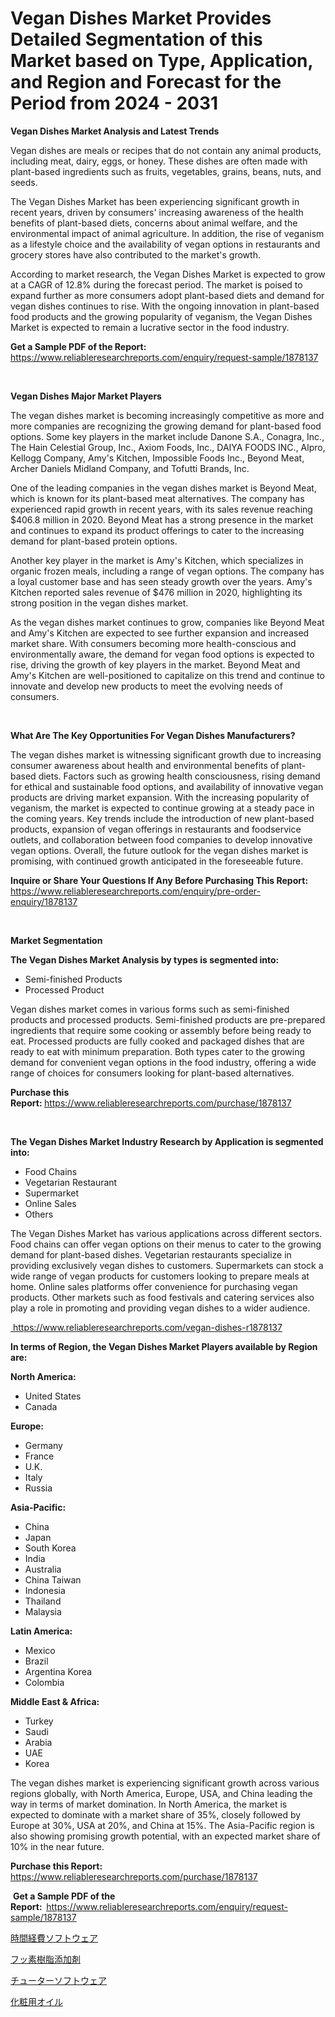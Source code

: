 <p><h1>Vegan Dishes Market Provides Detailed Segmentation of this Market based on Type, Application, and Region and Forecast for the Period from 2024 - 2031</h1></p><p><strong>Vegan Dishes Market Analysis and Latest Trends</strong></p>
<p><p>Vegan dishes are meals or recipes that do not contain any animal products, including meat, dairy, eggs, or honey. These dishes are often made with plant-based ingredients such as fruits, vegetables, grains, beans, nuts, and seeds.</p><p>The Vegan Dishes Market has been experiencing significant growth in recent years, driven by consumers' increasing awareness of the health benefits of plant-based diets, concerns about animal welfare, and the environmental impact of animal agriculture. In addition, the rise of veganism as a lifestyle choice and the availability of vegan options in restaurants and grocery stores have also contributed to the market's growth.</p><p>According to market research, the Vegan Dishes Market is expected to grow at a CAGR of 12.8% during the forecast period. The market is poised to expand further as more consumers adopt plant-based diets and demand for vegan dishes continues to rise. With the ongoing innovation in plant-based food products and the growing popularity of veganism, the Vegan Dishes Market is expected to remain a lucrative sector in the food industry.</p></p>
<p><strong>Get a Sample PDF of the Report:&nbsp;</strong> <a href="https://www.reliableresearchreports.com/enquiry/request-sample/1878137">https://www.reliableresearchreports.com/enquiry/request-sample/1878137</a></p>
<p>&nbsp;</p>
<p><strong>Vegan Dishes Major Market Players</strong></p>
<p><p>The vegan dishes market is becoming increasingly competitive as more and more companies are recognizing the growing demand for plant-based food options. Some key players in the market include Danone S.A., Conagra, Inc., The Hain Celestial Group, Inc., Axiom Foods, Inc., DAIYA FOODS INC., Alpro, Kellogg Company, Amy's Kitchen, Impossible Foods Inc., Beyond Meat, Archer Daniels Midland Company, and Tofutti Brands, Inc.</p><p>One of the leading companies in the vegan dishes market is Beyond Meat, which is known for its plant-based meat alternatives. The company has experienced rapid growth in recent years, with its sales revenue reaching $406.8 million in 2020. Beyond Meat has a strong presence in the market and continues to expand its product offerings to cater to the increasing demand for plant-based protein options.</p><p>Another key player in the market is Amy's Kitchen, which specializes in organic frozen meals, including a range of vegan options. The company has a loyal customer base and has seen steady growth over the years. Amy's Kitchen reported sales revenue of $476 million in 2020, highlighting its strong position in the vegan dishes market.</p><p>As the vegan dishes market continues to grow, companies like Beyond Meat and Amy's Kitchen are expected to see further expansion and increased market share. With consumers becoming more health-conscious and environmentally aware, the demand for vegan food options is expected to rise, driving the growth of key players in the market. Beyond Meat and Amy's Kitchen are well-positioned to capitalize on this trend and continue to innovate and develop new products to meet the evolving needs of consumers.</p></p>
<p>&nbsp;</p>
<p><strong>What Are The Key Opportunities For Vegan Dishes Manufacturers?</strong></p>
<p><p>The vegan dishes market is witnessing significant growth due to increasing consumer awareness about health and environmental benefits of plant-based diets. Factors such as growing health consciousness, rising demand for ethical and sustainable food options, and availability of innovative vegan products are driving market expansion. With the increasing popularity of veganism, the market is expected to continue growing at a steady pace in the coming years. Key trends include the introduction of new plant-based products, expansion of vegan offerings in restaurants and foodservice outlets, and collaboration between food companies to develop innovative vegan options. Overall, the future outlook for the vegan dishes market is promising, with continued growth anticipated in the foreseeable future.</p></p>
<p><strong>Inquire or Share Your Questions If Any Before Purchasing This Report:</strong> <a href="https://www.reliableresearchreports.com/enquiry/pre-order-enquiry/1878137">https://www.reliableresearchreports.com/enquiry/pre-order-enquiry/1878137</a></p>
<p>&nbsp;</p>
<p><strong>Market Segmentation</strong></p>
<p><strong>The Vegan Dishes Market Analysis by types is segmented into:</strong></p>
<p><ul><li>Semi-finished Products</li><li>Processed Product</li></ul></p>
<p><p>Vegan dishes market comes in various forms such as semi-finished products and processed products. Semi-finished products are pre-prepared ingredients that require some cooking or assembly before being ready to eat. Processed products are fully cooked and packaged dishes that are ready to eat with minimum preparation. Both types cater to the growing demand for convenient vegan options in the food industry, offering a wide range of choices for consumers looking for plant-based alternatives.</p></p>
<p><strong>Purchase this Report:&nbsp;</strong><a href="https://www.reliableresearchreports.com/purchase/1878137">https://www.reliableresearchreports.com/purchase/1878137</a></p>
<p>&nbsp;</p>
<p><strong>The Vegan Dishes Market Industry Research by Application is segmented into:</strong></p>
<p><ul><li>Food Chains</li><li>Vegetarian Restaurant</li><li>Supermarket</li><li>Online Sales</li><li>Others</li></ul></p>
<p><p>The Vegan Dishes Market has various applications across different sectors. Food chains can offer vegan options on their menus to cater to the growing demand for plant-based dishes. Vegetarian restaurants specialize in providing exclusively vegan dishes to customers. Supermarkets can stock a wide range of vegan products for customers looking to prepare meals at home. Online sales platforms offer convenience for purchasing vegan products. Other markets such as food festivals and catering services also play a role in promoting and providing vegan dishes to a wider audience.</p></p>
<p><a href="https://www.reliableresearchreports.com/vegan-dishes-r1878137">&nbsp;https://www.reliableresearchreports.com/vegan-dishes-r1878137</a></p>
<p><strong>In terms of Region, the Vegan Dishes Market Players available by Region are:</strong></p>
<p>
    <p> <strong> North America: </strong>
        <ul>
            <li>United States</li>
            <li>Canada</li>
        </ul>
        </p> 
    <p> <strong> Europe: </strong>
        <ul>
            <li>Germany</li>
            <li>France</li>
            <li>U.K.</li>
            <li>Italy</li>
            <li>Russia</li>
        </ul>
        </p> 
    <p> <strong> Asia-Pacific: </strong>
        <ul>
            <li>China</li>
            <li>Japan</li>
            <li>South Korea</li>
            <li>India</li>
            <li>Australia</li>
            <li>China Taiwan</li>
            <li>Indonesia</li>
            <li>Thailand</li>
            <li>Malaysia</li>
        </ul>
        </p> 
    <p> <strong> Latin America: </strong>
        <ul>
            <li>Mexico</li>
            <li>Brazil</li>
            <li>Argentina Korea</li>
            <li>Colombia</li>
        </ul>
        </p> 
    <p> <strong> Middle East & Africa: </strong>
        <ul>
            <li>Turkey</li>
            <li>Saudi</li>
            <li>Arabia</li>
            <li>UAE</li>
            <li>Korea</li>
        </ul>
    </p>
    </p>
<p><p>The vegan dishes market is experiencing significant growth across various regions globally, with North America, Europe, USA, and China leading the way in terms of market domination. In North America, the market is expected to dominate with a market share of 35%, closely followed by Europe at 30%, USA at 20%, and China at 15%. The Asia-Pacific region is also showing promising growth potential, with an expected market share of 10% in the near future.</p></p>
<p><strong>Purchase this Report: </strong><a href="https://www.reliableresearchreports.com/purchase/1878137">https://www.reliableresearchreports.com/purchase/1878137</a></p>
<p>&nbsp;<strong>Get a Sample PDF of the Report:&nbsp;&nbsp;</strong><a href="https://www.reliableresearchreports.com/enquiry/request-sample/1878137">https://www.reliableresearchreports.com/enquiry/request-sample/1878137</a></p>
<p><strong></strong></p>
<p><p><a href="https://medium.com/@roachbrenda/2024%E5%B9%B4%E3%81%8B%E3%82%892031%E5%B9%B4%E3%81%BE%E3%81%A7%E3%81%AE%E6%9C%9F%E9%96%93%E3%81%AB%E4%BA%88%E6%B8%AC%E3%81%95%E3%82%8C%E3%82%8B%E6%99%82%E9%96%93%E7%B5%8C%E8%B2%BB%E3%82%BD%E3%83%95%E3%83%88%E3%82%A6%E3%82%A7%E3%82%A2%E3%81%AE%E5%B8%82%E5%A0%B4%E5%8B%95%E5%90%91%E3%81%A8%E5%B8%82%E5%A0%B4%E5%88%86%E6%9E%90-6a943d4af839">時間経費ソフトウェア</a></p><p><a href="https://github.com/laurenreichert/Market-Research-Report-List-1/blob/main/204772819156.md">フッ素樹脂添加剤</a></p><p><a href="https://medium.com/@camerondowd204/%E3%83%81%E3%83%A5%E3%83%BC%E3%82%BF%E3%83%AA%E3%83%B3%E3%82%B0%E3%82%BD%E3%83%95%E3%83%88%E3%82%A6%E3%82%A7%E3%82%A2%E5%B8%82%E5%A0%B4%E8%A6%8F%E6%A8%A1-cagr-%E3%83%88%E3%83%AC%E3%83%B3%E3%83%89-2024-2030-3d09fd605d58">チューターソフトウェア</a></p><p><a href="https://github.com/RodHoppe07/Market-Research-Report-List-1/blob/main/100370719157.md">化粧用オイル</a></p></p>